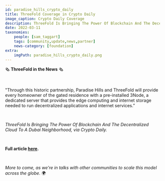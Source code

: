 ```yaml
---
id: paradise_hills_crypto_daily
title: ThreeFold Coverage in Crypto Daily
image_caption: Crypto Daily Coverage
description: ThreeFold Is Bringing The Power Of Blockchain And The Decentralized Cloud To A Dubai Neighborhood – via Crypto Daily
date: 2022-03-11
taxonomies:
    people: [sam_taggart]
    tags: [community,update,news,partner]
    news-category: [foundation]
extra:
    imgPath: paradise_hills_crypto_daily.png
---
```


🗞 **ThreeFold in the News** 🗞

<br/>

"Through this historic partnership, Paradise Hills and ThreeFold will provide every homeowner of the gated residence with a pre-installed 3Node, a dedicated server that provides the edge computing and internet storage needed to run decentralized applications and internet services.”

<br/>

*ThreeFold Is Bringing The Power Of Blockchain And The Decentralized Cloud To A Dubai Neighborhood, via Crypto Daily.*

<br/>

**Full article [here](https://cryptodaily.co.uk/2022/03/threefold-is-bringing-the-power-of-blockchain-and-the-decentralized-cloud-to-a-dubai-neighborhood).**

<br/>

*More to come, as we're in talks with other communities to scale this model across the globe.* 🌍